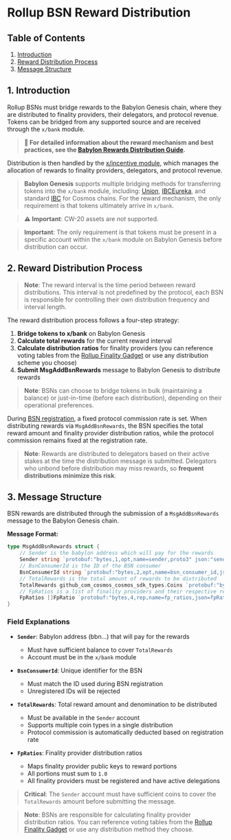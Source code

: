 # Rollup BSN Reward Distribution

## Table of Contents

1. [Introduction](#1-introduction)
2. [Reward Distribution Process](#2-reward-distribution-process)
3. [Message Structure](#3-message-structure)

## 1. Introduction

Rollup BSNs must bridge rewards to the Babylon Genesis chain, where they are
distributed to finality providers, their delegators, and protocol revenue.
Tokens can be bridged from any supported source and are received through the
`x/bank` module.

> **📖 For detailed information about the reward mechanism and best practices,
> see the 
> [Babylon Rewards Distribution Guide](https://github.com/babylonlabs-io/babylon/blob/release/v3.x/x/btcstaking/docs/rewards-distribution.md).**

Distribution is then handled by the 
[x/incentive module](https://github.com/babylonlabs-io/babylon/tree/v3.0.0-rc.2/x/incentive),
which manages the allocation of rewards to finality providers, delegators, and
protocol revenue.

> **Babylon Genesis** supports multiple bridging methods for transferring tokens
> into the `x/bank` module, including: [Union](https://union.build/), 
> [IBCEureka](https://cosmos.network/ibc-eureka/), and standard
> [IBC](https://cosmos.network/ibc/) for Cosmos chains. For the reward
> mechanism, the only requirement is that tokens ultimately arrive in `x/bank`.

> **⚠️ Important**: CW-20 assets are *not* supported.

> **Important**: The only requirement is that tokens must be present in a specific account within the `x/bank` module on Babylon Genesis before distribution can occur.

## 2. Reward Distribution Process

> **Note**: The reward interval is the time period between reward distributions.
> This interval is not predefined by the protocol, each BSN is responsible for
> controlling their own distribution frequency and interval length.

The reward distribution process follows a four-step strategy:

1. **Bridge tokens to x/bank** on Babylon Genesis
2. **Calculate total rewards** for the current reward interval
3. **Calculate distribution ratios** for finality providers (you can reference
   voting tables from the [Rollup Finality Gadget](https://github.com/babylonlabs-io/rollup-finality-gadget) 
   or use any distribution scheme you choose)
4. **Submit MsgAddBsnRewards** message to Babylon Genesis to distribute rewards

> **Note**: BSNs can choose to bridge tokens in bulk (maintaining a balance) or
> just-in-time (before each distribution), depending on their operational
> preferences.

During [BSN registration](contract-management.md#5-rollup-bsn-registration), a
fixed protocol commission rate is set. When distributing rewards via
`MsgAddBsnRewards`, the BSN specifies the total reward amount and finality
provider distribution ratios, while the protocol commission remains fixed at the
registration rate.

> **Note**: Rewards are distributed to delegators based on their active stakes
> at the time the distribution message is submitted. Delegators who unbond
> before distribution may miss rewards, so **frequent distributions minimize this risk**.

## 3. Message Structure

BSN rewards are distributed through the submission of a `MsgAddBsnRewards` message to the Babylon Genesis chain.

**Message Format:**
```go
type MsgAddBsnRewards struct {
	// Sender is the babylon address which will pay for the rewards
	Sender string `protobuf:"bytes,1,opt,name=sender,proto3" json:"sender,omitempty"`
	// BsnConsumerId is the ID of the BSN consumer
	BsnConsumerId string `protobuf:"bytes,2,opt,name=bsn_consumer_id,json=bsnConsumerId,proto3" json:"bsn_consumer_id,omitempty"`
	// TotalRewards is the total amount of rewards to be distributed
	TotalRewards github_com_cosmos_cosmos_sdk_types.Coins `protobuf:"bytes,3,rep,name=total_rewards,json=totalRewards,proto3,castrepeated=github.com/cosmos/cosmos-sdk/types.Coins" json:"total_rewards"`
	// FpRatios is a list of finality providers and their respective reward distribution ratios
	FpRatios []FpRatio `protobuf:"bytes,4,rep,name=fp_ratios,json=fpRatios,proto3" json:"fp_ratios"`
}
```

### Field Explanations

- **`Sender`**: Babylon address (bbn...) that will pay for the rewards
  - Must have sufficient balance to cover `TotalRewards`
  - Account must be in the `x/bank` module

- **`BsnConsumerId`**: Unique identifier for the BSN
  - Must match the ID used during BSN registration
  - Unregistered IDs will be rejected

- **`TotalRewards`**: Total reward amount and denomination to be distributed
  - Must be available in the `Sender` account
  - Supports multiple coin types in a single distribution
  - Protocol commission is automatically deducted based on registration rate

- **`FpRatios`**: Finality provider distribution ratios
  - Maps finality provider public keys to reward portions
  - All portions must sum to `1.0`
  - All finality providers must be registered and have active delegations

> **Critical**: The `Sender` account must have sufficient coins to cover the
> `TotalRewards` amount before submitting the message.

> **Note**: BSNs are responsible for calculating finality provider distribution
> ratios. You can reference voting tables from the 
> [Rollup Finality Gadget](https://github.com/babylonlabs-io/rollup-finality-gadget) or use any
> distribution method they choose.



